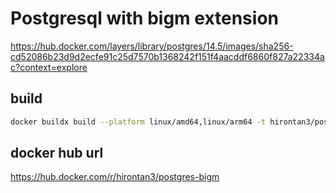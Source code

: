 # Postgresql with bigm extension

<https://hub.docker.com/layers/library/postgres/14.5/images/sha256-cd52086b23d9d2ecfe91c25d7570b1368242f151f4aacddf6860f827a22334ac?context=explore>

## build

```bash
docker buildx build --platform linux/amd64,linux/arm64 -t hirontan3/postgres-bigm:14.5.1 -t hirontan3/postgres-bigm:latest --push .
```

## docker hub url

<https://hub.docker.com/r/hirontan3/postgres-bigm>
